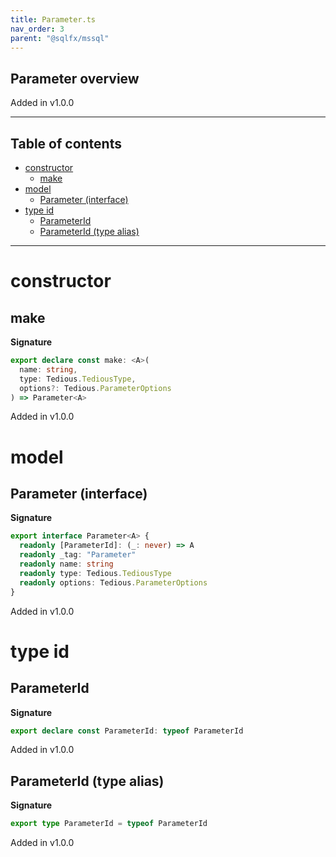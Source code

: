 ```yaml
---
title: Parameter.ts
nav_order: 3
parent: "@sqlfx/mssql"
---
```


## Parameter overview

Added in v1.0.0

---

<h2 class="text-delta">Table of contents</h2>

- [constructor](#constructor)
  - [make](#make)
- [model](#model)
  - [Parameter (interface)](#parameter-interface)
- [type id](#type-id)
  - [ParameterId](#parameterid)
  - [ParameterId (type alias)](#parameterid-type-alias)

---

# constructor

## make

**Signature**

```ts
export declare const make: <A>(
  name: string,
  type: Tedious.TediousType,
  options?: Tedious.ParameterOptions
) => Parameter<A>
```

Added in v1.0.0

# model

## Parameter (interface)

**Signature**

```ts
export interface Parameter<A> {
  readonly [ParameterId]: (_: never) => A
  readonly _tag: "Parameter"
  readonly name: string
  readonly type: Tedious.TediousType
  readonly options: Tedious.ParameterOptions
}
```

Added in v1.0.0

# type id

## ParameterId

**Signature**

```ts
export declare const ParameterId: typeof ParameterId
```

Added in v1.0.0

## ParameterId (type alias)

**Signature**

```ts
export type ParameterId = typeof ParameterId
```

Added in v1.0.0
